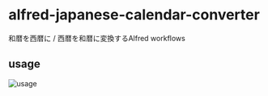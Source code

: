# alfred-japanese-calendar-converter
和暦を西暦に / 西暦を和暦に変換するAlfred workflows

## usage

![usage](https://xight.github.io/alfred-workflows-japanese-calendar-converter/usage.gif)
